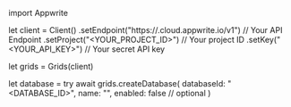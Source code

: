 import Appwrite

let client = Client()
    .setEndpoint("https://<REGION>.cloud.appwrite.io/v1") // Your API Endpoint
    .setProject("<YOUR_PROJECT_ID>") // Your project ID
    .setKey("<YOUR_API_KEY>") // Your secret API key

let grids = Grids(client)

let database = try await grids.createDatabase(
    databaseId: "<DATABASE_ID>",
    name: "<NAME>",
    enabled: false // optional
)

